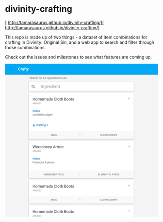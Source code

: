 divinity-crafting
=================

[ http://tamarasaurus.github.io/divinity-crafting/]( http://tamarasaurus.github.io/divinity-crafting/)

This repo is made up of two things - a dataset of item combinations for crafting in Divinity: Original Sin, and a web app to search and filter through those combinations. 

Check out the issues and milestones to see what features are coming up.

![Screenshot](https://raw.githubusercontent.com/tamarasaurus/divinity-crafting/gh-pages/crafty.png)




